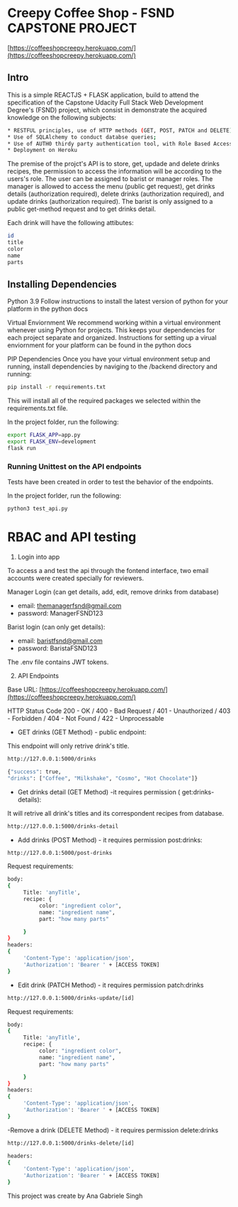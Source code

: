# Creepy Coffee Shop - FSND CAPSTONE PROJECT

[https://coffeeshopcreepy.herokuapp.com/](https://coffeeshopcreepy.herokuapp.com/)
## Intro

This is a simple REACTJS + FLASK application, build to attend the specification of the Capstone Udacity Full Stack Web Development Degree's (FSND) project, which consist in demonstrate the acquired knowledge on the  following subjects:

```bash
* RESTFUL principles, use of HTTP methods (GET, POST, PATCH and DELETE);
* Use of SQLAlchemy to conduct databse queries;
* Use of AUTH0 thirdy party authentication tool, with Role Based Access Control (RBAC);
* Deployment on Heroku
```

The premise of the projct's API is to store, get, updade and delete  drinks recipes, the permission to access the information will be according to the users's role.
The user can be assigned to barist or manager roles.
The manager is allowed to access the menu (public get request), get drinks details (authorization required), delete drinks (authorization required), and update drinks (authorization required). The barist is only assigned to a public get-method request and to get drinks detail.

Each drink will have the following attibutes:

```bash
id
title
color
name
parts
```


## Installing Dependencies

Python 3.9
Follow instructions to install the latest version of python for your platform in the python docs

Virtual Enviornment
We recommend working within a virtual environment whenever using Python for projects. This keeps your dependencies for each project separate and organized. Instructions for setting up a virual enviornment for your platform can be found in the python docs

PIP Dependencies
Once you have your virtual environment setup and running, install dependencies by naviging to the /backend directory and running:

```bash
pip install -r requirements.txt
```

This will install all of the required packages we selected within the requirements.txt file.

In the project folder, run the following:

```bash
export FLASK_APP=app.py
export FLASK_ENV=development
flask run
```


### Running Unittest on the API endpoints

Tests have been created in order to test  the behavior of the endpoints.

In the project forlder, run the following:

```bash
python3 test_api.py
```



# RBAC and API testing

1. Login into app

To access a and test the api through the fontend interface, two email accounts were created specially for reviewers.

Manager Login (can get details,  add, edit, remove drinks from database)

* email: themanagerfsnd@gmail.com
* password: ManagerFSND123

Barist login (can only get details):

* email: baristfsnd@gmail.com
* password: BaristaFSND123


The .env file contains JWT tokens.

2. API Endpoints

Base URL:
[https://coffeeshopcreepy.herokuapp.com/](https://coffeeshopcreepy.herokuapp.com/)

HTTP Status Code
200 - OK /
400 - Bad Request /
401 - Unauthorized /
403 - Forbidden /
404 - Not Found /
422 - Unprocessable

- GET drinks (GET Method) - public endpoint:

This endpoint will only retrive  drink's title.

```bash
http://127.0.0.1:5000/drinks
```
```bash
{"success": true, 
"drinks": ["Coffee", "Milkshake", "Cosmo", "Hot Chocolate"]}
```
- Get drinks detail  (GET Method) -it  requires permission ( get:drinks-details):

It will retrive all drink's titles and its correspondent recipes from database.

```bash
http://127.0.0.1:5000/drinks-detail
```

- Add drinks (POST Method) - it requires permission post:drinks:


```bash
http://127.0.0.1:5000/post-drinks
```

Request requirements:
```bash
body:
{
     Title: 'anyTitle',
     recipe: {
          color: "ingredient color",
          name: "ingredient name",
          part: "how many parts"

     }
}
headers:
{
     'Content-Type': 'application/json',
     'Authorization': 'Bearer ' + [ACCESS TOKEN]
}
```

- Edit drink (PATCH Method) - it requires permission patch:drinks

```bash
http://127.0.0.1:5000/drinks-update/[id]
```
Request requirements:
```bash
body:
{
     Title: 'anyTitle',
     recipe: {
          color: "ingredient color",
          name: "ingredient name",
          part: "how many parts"

     }
}
headers:
{
     'Content-Type': 'application/json',
     'Authorization': 'Bearer ' + [ACCESS TOKEN]
}
```

-Remove a drink (DELETE Method) - it requires permission delete:drinks

```bash
http://127.0.0.1:5000/drinks-delete/[id]
```

```bash
headers:
{
     'Content-Type': 'application/json',
     'Authorization': 'Bearer ' + [ACCESS TOKEN]
}
```


This project was create by Ana Gabriele Singh